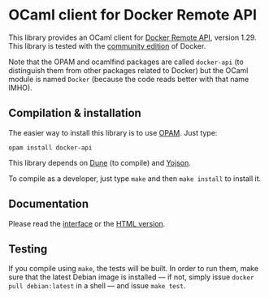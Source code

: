 OCaml client for Docker Remote API
==================================

This library provides an OCaml client for
[Docker Remote API](https://docs.docker.com/reference/api/docker_remote_api/),
version 1.29.
This library is tested with the
[community edition](https://docs.docker.com/engine/installation/)
of Docker.

Note that the OPAM and ocamlfind packages are called `docker-api` (to
distinguish them from other packages related to Docker) but the OCaml
module is named `Docker` (because the code reads better with that name
IMHO).


Compilation & installation
--------------------------

The easier way to install this library is to use
[OPAM](http://opam.ocaml.org/).  Just type:

    opam install docker-api

This library depends on [Dune](https://github.com/ocaml/dune) (to
compile) and [Yojson](https://github.com/ocaml-community/yojson).

To compile as a developer, just type `make` and then `make install` to
install it.

Documentation
-------------

Please read the [interface](src/docker.mli) or the
[HTML version](http://chris00.github.io/ocaml-docker/doc/docker-api/Docker/).


Testing
-------

If you compile using `make`, the tests will be built.  In order to run
them, make sure that the latest Debian image is installed — if not,
simply issue `docker pull debian:latest` in a shell — and issue `make
test`.

